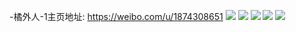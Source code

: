 -橘外人-1主页地址: https://weibo.com/u/1874308651 
![](https://wx4.sinaimg.cn/mw2000/6fb7ae2bly1h90ztho2f3j20u00u042d.jpg) 
![](https://wx4.sinaimg.cn/mw2000/6fb7ae2bly1h90zu41p6gj20u00u0jz9.jpg) 
![](https://wx4.sinaimg.cn/mw2000/6fb7ae2bly1h8lu0bn9bzj20qa1kw0wz.jpg) 
![](https://wx4.sinaimg.cn/mw2000/6fb7ae2bly1h8lu041decj20u01syafj.jpg) 
![](https://wx4.sinaimg.cn/mw2000/6fb7ae2bly1h8lu0g67fkj20u014043n.jpg) 
